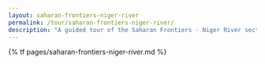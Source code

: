 ```yaml
---
layout: saharan-frontiers-niger-river
permalink: /tour/saharan-frontiers-niger-river/
description: "A guided tour of the Saharan Frontiers - Niger River section of Northwestern University's Block Museum exhibition of Caravans of Gold."
---
```

{% tf pages/saharan-frontiers-niger-river.md %}